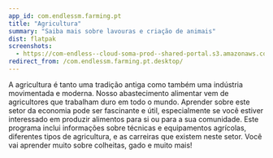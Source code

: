 ```yaml
---
app_id: com.endlessm.farming.pt
title: "Agricultura"
summary: "Saiba mais sobre lavouras e criação de animais"
dist: flatpak
screenshots:
  - https://com-endless--cloud-soma-prod--shared-portal.s3.amazonaws.com/apps.260.screenshots.1326a9f1-479a-4573-b37f-f907c0ce81d5_201810231849864949.png
redirect_from: /com.endlessm.farming.pt.desktop/
---
```


<p>A agricultura é tanto uma tradição antiga como também uma indústria movimentada e moderna. Nosso abastecimento alimentar vem de agricultores que trabalham duro em todo o mundo. Aprender sobre este setor da economia pode ser fascinante e útil, especialmente se você estiver interessado em produzir alimentos para si ou para a sua comunidade. Este programa inclui informações sobre técnicas e equipamentos agrícolas, diferentes tipos de agricultura, e as carreiras que existem neste setor. Você vai aprender muito sobre colheitas, gado e muito mais!</p>